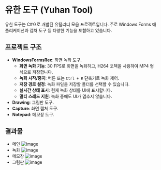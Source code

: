 # 유한 도구 (Yuhan Tool)

유한 도구는 C#으로 개발된 유틸리티 모음 프로젝트입니다. 주로 Windows Forms 애플리케이션과 캡처 도구 등 다양한 기능을 포함하고 있습니다.

## 프로젝트 구조

- **WindowsFormsRec**: 화면 녹화 도구.
  - **화면 녹화 기능**: 30 FPS로 화면을 녹화하고, H264 코덱을 사용하여 MP4 형식으로 저장합니다.
  - **녹화 시작/중지**: 버튼 또는 `Ctrl + R` 단축키로 녹화 제어.
  - **저장 경로 설정**: 녹화 파일을 저장할 폴더를 선택할 수 있습니다.
  - **실시간 상태 표시**: 현재 녹화 상태를 UI에 표시합니다.
  - **멀티 스레드 지원**: 녹화 중에도 UI가 멈추지 않습니다.
- **Drawing**: 그림판 도구.
- **Capture**: 화면 캡처 도구.
- **Notepad**: 메모장 도구.

## 결과물
- 메인
![image](https://github.com/user-attachments/assets/ffbbfac0-3225-4e00-b269-5b6653da1a90)
- 녹화
![image](https://github.com/user-attachments/assets/eb6e93bb-03d7-437a-a76b-ae24d799f31f)
- 메모장
![image](https://github.com/user-attachments/assets/a76f4064-a0e0-4efe-ab8d-4188769a07d9)
- 그림판
![image](https://github.com/user-attachments/assets/41eb7f5b-e99f-42e4-b2a7-8a6dc5168148)

